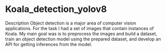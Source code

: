 # Koala_detection_yolov8
Description
Object detection is a major area of computer vision applications. For the task I had  a set of images that contain instances of Koala. My main goal was is to preprocess the images and build a dataset, train an object detection model using the prepared dataset, and develop an API for getting inferences from the model. 
